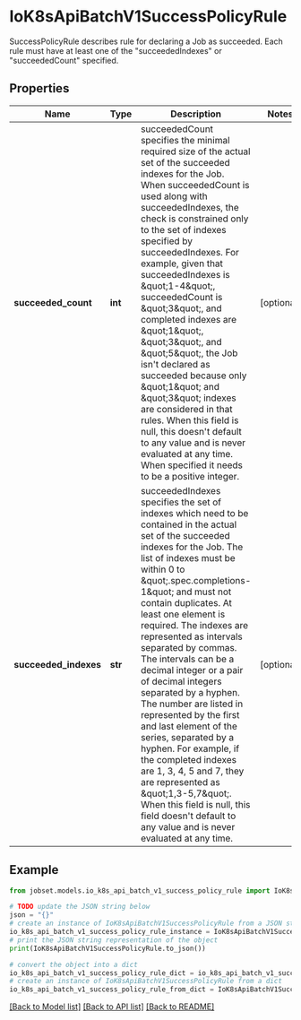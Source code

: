 # IoK8sApiBatchV1SuccessPolicyRule

SuccessPolicyRule describes rule for declaring a Job as succeeded. Each rule must have at least one of the \"succeededIndexes\" or \"succeededCount\" specified.

## Properties

Name | Type | Description | Notes
------------ | ------------- | ------------- | -------------
**succeeded_count** | **int** | succeededCount specifies the minimal required size of the actual set of the succeeded indexes for the Job. When succeededCount is used along with succeededIndexes, the check is constrained only to the set of indexes specified by succeededIndexes. For example, given that succeededIndexes is \&quot;1-4\&quot;, succeededCount is \&quot;3\&quot;, and completed indexes are \&quot;1\&quot;, \&quot;3\&quot;, and \&quot;5\&quot;, the Job isn&#39;t declared as succeeded because only \&quot;1\&quot; and \&quot;3\&quot; indexes are considered in that rules. When this field is null, this doesn&#39;t default to any value and is never evaluated at any time. When specified it needs to be a positive integer. | [optional] 
**succeeded_indexes** | **str** | succeededIndexes specifies the set of indexes which need to be contained in the actual set of the succeeded indexes for the Job. The list of indexes must be within 0 to \&quot;.spec.completions-1\&quot; and must not contain duplicates. At least one element is required. The indexes are represented as intervals separated by commas. The intervals can be a decimal integer or a pair of decimal integers separated by a hyphen. The number are listed in represented by the first and last element of the series, separated by a hyphen. For example, if the completed indexes are 1, 3, 4, 5 and 7, they are represented as \&quot;1,3-5,7\&quot;. When this field is null, this field doesn&#39;t default to any value and is never evaluated at any time. | [optional] 

## Example

```python
from jobset.models.io_k8s_api_batch_v1_success_policy_rule import IoK8sApiBatchV1SuccessPolicyRule

# TODO update the JSON string below
json = "{}"
# create an instance of IoK8sApiBatchV1SuccessPolicyRule from a JSON string
io_k8s_api_batch_v1_success_policy_rule_instance = IoK8sApiBatchV1SuccessPolicyRule.from_json(json)
# print the JSON string representation of the object
print(IoK8sApiBatchV1SuccessPolicyRule.to_json())

# convert the object into a dict
io_k8s_api_batch_v1_success_policy_rule_dict = io_k8s_api_batch_v1_success_policy_rule_instance.to_dict()
# create an instance of IoK8sApiBatchV1SuccessPolicyRule from a dict
io_k8s_api_batch_v1_success_policy_rule_from_dict = IoK8sApiBatchV1SuccessPolicyRule.from_dict(io_k8s_api_batch_v1_success_policy_rule_dict)
```
[[Back to Model list]](../README.md#documentation-for-models) [[Back to API list]](../README.md#documentation-for-api-endpoints) [[Back to README]](../README.md)


